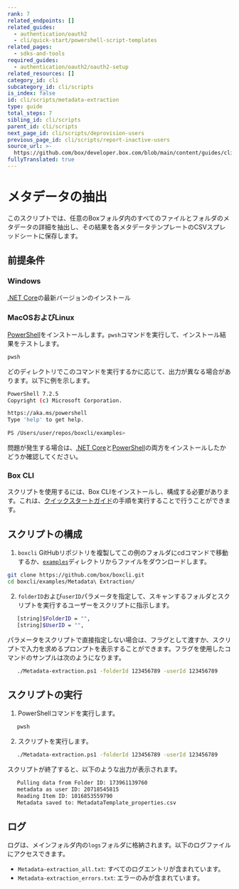 ```yaml
---
rank: 7
related_endpoints: []
related_guides:
  - authentication/oauth2
  - cli/quick-start/powershell-script-templates
related_pages:
  - sdks-and-tools
required_guides:
  - authentication/oauth2/oauth2-setup
related_resources: []
category_id: cli
subcategory_id: cli/scripts
is_index: false
id: cli/scripts/metadata-extraction
type: guide
total_steps: 7
sibling_id: cli/scripts
parent_id: cli/scripts
next_page_id: cli/scripts/deprovision-users
previous_page_id: cli/scripts/report-inactive-users
source_url: >-
  https://github.com/box/developer.box.com/blob/main/content/guides/cli/scripts/metadata-extraction.md
fullyTranslated: true
---
```

# メタデータの抽出

このスクリプトでは、任意のBoxフォルダ内のすべてのファイルとフォルダのメタデータの詳細を抽出し、その結果を各メタデータテンプレートのCSVスプレッドシートに保存します。

## 前提条件

### Windows

[.NET Core](https://dotnet.microsoft.com/download)の最新バージョンのインストール

### MacOSおよびLinux

[PowerShell][pwsh]をインストールします。`pwsh`コマンドを実行して、インストール結果をテストします。

```bash
pwsh 

```

どのディレクトリでこのコマンドを実行するかに応じて、出力が異なる場合があります。以下に例を示します。

```bash
PowerShell 7.2.5
Copyright (c) Microsoft Corporation.

https://aka.ms/powershell
Type 'help' to get help.
  
PS /Users/user/repos/boxcli/examples> 

```

<Message>

問題が発生する場合は、[.NET Core](https://dotnet.microsoft.com/download)と[PowerShell][pwsh]の両方をインストールしたかどうか確認してください。

</Message>

### Box CLI

スクリプトを使用するには、Box CLIをインストールし、構成する必要があります。これは、[クイックスタートガイド][quickstart]の手順を実行することで行うことができます。

## スクリプトの構成

1. `boxcli` GitHubリポジトリを複製してこの例のフォルダにcdコマンドで移動するか、[`examples`][examples]ディレクトリからファイルをダウンロードします。

```bash
git clone https://github.com/box/boxcli.git
cd boxcli/examples/Metadata\ Extraction/

```

2. `folderID`および`userID`パラメータを指定して、スキャンするフォルダとスクリプトを実行するユーザーをスクリプトに指示します。

```bash
   [string]$FolderID = "",
   [string]$UserID = "",

```

   パラメータをスクリプトで直接指定しない場合は、フラグとして渡すか、スクリプトで入力を求めるプロンプトを表示することができます。フラグを使用したコマンドのサンプルは次のようになります。

```bash
   ./Metadata-extraction.ps1 -folderId 123456789 -userId 123456789

```

## スクリプトの実行

1. PowerShellコマンドを実行します。

```bash
   pwsh

```

2. スクリプトを実行します。

```bash
   ./Metadata-extraction.ps1 -folderId 123456789 -userId 123456789

```

   スクリプトが終了すると、以下のような出力が表示されます。

```bash
   Pulling data from Folder ID: 173961139760
   metadata as user ID: 20718545815
   Reading Item ID: 1016853559790
   Metadata saved to: MetadataTemplate_properties.csv

```

## ログ

ログは、メインフォルダ内の`logs`フォルダに格納されます。以下のログファイルにアクセスできます。

* `Metadata-extraction_all.txt`: すべてのログエントリが含まれています。
* `Metadata-extraction_errors.txt`: エラーのみが含まれています。

[scripts]: https://github.com/box/boxcli/tree/main/examples

[pwsh]: https://docs.microsoft.com/en-us/powershell/scripting/install/installing-powershell?view=powershell-7.2

[quickstart]: g://cli/quick-start/create-oauth-app/

[console]: https://app.box.com/developers/console

[auth]: g://authentication/oauth2/oauth2-setup

[examples]: https://github.com/box/boxcli/tree/main/examples/Metadata%20Extraction
